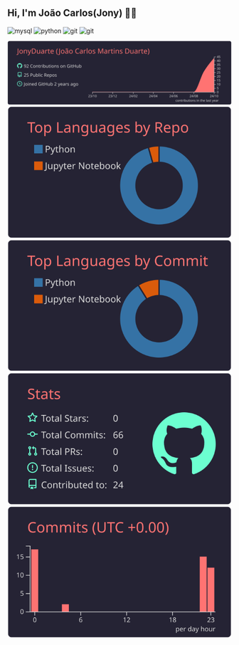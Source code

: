 ## Hi, I'm João Carlos(Jony) 🧑‍🎓
<img align="center" alt="mysql" height="40" width="50" src="https://cdn.jsdelivr.net/gh/devicons/devicon/icons/mysql/mysql-original-wordmark.svg"><a/>
<img align="center" alt="python" height="40" width="50" src="https://cdn.jsdelivr.net/gh/devicons/devicon@latest/icons/python/python-original-wordmark.svg" />
<img align="center" alt="git" height="30" width="40" src="https://cdn.jsdelivr.net/gh/devicons/devicon@latest/icons/git/git-original.svg" />
<img align="center" alt="git" height="40" width="40" src="https://camo.githubusercontent.com/59f4d76d0aeda7683447d1878dc2234bcf42b256347205095f415910e789a827/68747470733a2f2f696d672e69636f6e73382e636f6d2f3f73697a653d3531322669643d6256477141544e776668597126666f726d61743d706e67"/>
<br>

[![](https://raw.githubusercontent.com/JonyDuarte/JonyDuarte/main/profile-summary-card-output/aura_dark/0-profile-details.svg)](https://github.com/vn7n24fzkq/github-profile-summary-cards)
[![](https://raw.githubusercontent.com/JonyDuarte/JonyDuarte/main/profile-summary-card-output/aura_dark/1-repos-per-language.svg)](https://github.com/vn7n24fzkq/github-profile-summary-cards) [![](https://raw.githubusercontent.com/JonyDuarte/JonyDuarte/main/profile-summary-card-output/aura_dark/2-most-commit-language.svg)](https://github.com/vn7n24fzkq/github-profile-summary-cards)
[![](https://raw.githubusercontent.com/JonyDuarte/JonyDuarte/main/profile-summary-card-output/aura_dark/3-stats.svg)](https://github.com/vn7n24fzkq/github-profile-summary-cards) [![](https://raw.githubusercontent.com/JonyDuarte/JonyDuarte/main/profile-summary-card-output/aura_dark/4-productive-time.svg)](https://github.com/vn7n24fzkq/github-profile-summary-cards)

  
